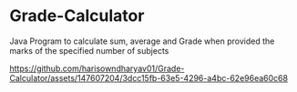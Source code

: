 # Grade-Calculator
Java Program to calculate sum, average and Grade when provided the marks of the specified number of subjects




https://github.com/harisowndharyav01/Grade-Calculator/assets/147607204/3dcc15fb-63e5-4296-a4bc-62e96ea60c68

